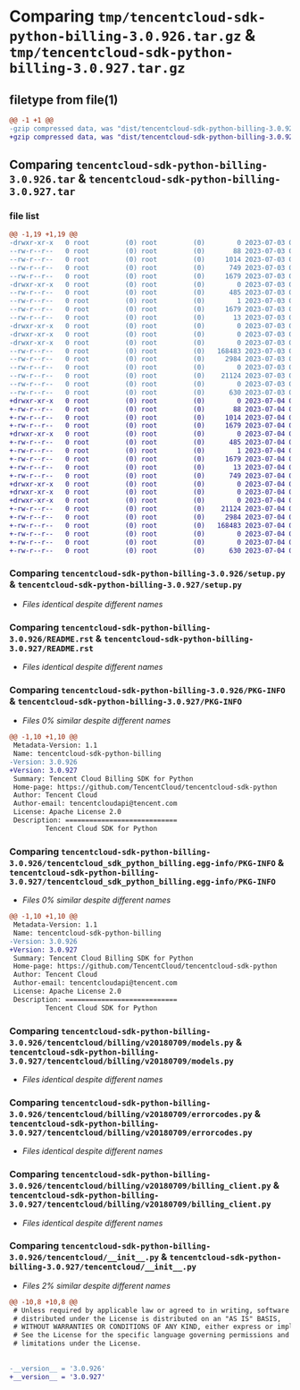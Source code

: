 # Comparing `tmp/tencentcloud-sdk-python-billing-3.0.926.tar.gz` & `tmp/tencentcloud-sdk-python-billing-3.0.927.tar.gz`

## filetype from file(1)

```diff
@@ -1 +1 @@
-gzip compressed data, was "dist/tencentcloud-sdk-python-billing-3.0.926.tar", last modified: Mon Jul  3 00:19:23 2023, max compression
+gzip compressed data, was "dist/tencentcloud-sdk-python-billing-3.0.927.tar", last modified: Tue Jul  4 00:15:23 2023, max compression
```

## Comparing `tencentcloud-sdk-python-billing-3.0.926.tar` & `tencentcloud-sdk-python-billing-3.0.927.tar`

### file list

```diff
@@ -1,19 +1,19 @@
-drwxr-xr-x   0 root         (0) root         (0)        0 2023-07-03 00:19:23.000000 tencentcloud-sdk-python-billing-3.0.926/
--rw-r--r--   0 root         (0) root         (0)       88 2023-07-03 00:19:23.000000 tencentcloud-sdk-python-billing-3.0.926/setup.cfg
--rw-r--r--   0 root         (0) root         (0)     1014 2023-07-03 00:19:23.000000 tencentcloud-sdk-python-billing-3.0.926/setup.py
--rw-r--r--   0 root         (0) root         (0)      749 2023-07-03 00:19:23.000000 tencentcloud-sdk-python-billing-3.0.926/README.rst
--rw-r--r--   0 root         (0) root         (0)     1679 2023-07-03 00:19:23.000000 tencentcloud-sdk-python-billing-3.0.926/PKG-INFO
-drwxr-xr-x   0 root         (0) root         (0)        0 2023-07-03 00:19:23.000000 tencentcloud-sdk-python-billing-3.0.926/tencentcloud_sdk_python_billing.egg-info/
--rw-r--r--   0 root         (0) root         (0)      485 2023-07-03 00:19:23.000000 tencentcloud-sdk-python-billing-3.0.926/tencentcloud_sdk_python_billing.egg-info/SOURCES.txt
--rw-r--r--   0 root         (0) root         (0)        1 2023-07-03 00:19:23.000000 tencentcloud-sdk-python-billing-3.0.926/tencentcloud_sdk_python_billing.egg-info/dependency_links.txt
--rw-r--r--   0 root         (0) root         (0)     1679 2023-07-03 00:19:23.000000 tencentcloud-sdk-python-billing-3.0.926/tencentcloud_sdk_python_billing.egg-info/PKG-INFO
--rw-r--r--   0 root         (0) root         (0)       13 2023-07-03 00:19:23.000000 tencentcloud-sdk-python-billing-3.0.926/tencentcloud_sdk_python_billing.egg-info/top_level.txt
-drwxr-xr-x   0 root         (0) root         (0)        0 2023-07-03 00:19:23.000000 tencentcloud-sdk-python-billing-3.0.926/tencentcloud/
-drwxr-xr-x   0 root         (0) root         (0)        0 2023-07-03 00:19:23.000000 tencentcloud-sdk-python-billing-3.0.926/tencentcloud/billing/
-drwxr-xr-x   0 root         (0) root         (0)        0 2023-07-03 00:19:23.000000 tencentcloud-sdk-python-billing-3.0.926/tencentcloud/billing/v20180709/
--rw-r--r--   0 root         (0) root         (0)   168483 2023-07-03 00:19:23.000000 tencentcloud-sdk-python-billing-3.0.926/tencentcloud/billing/v20180709/models.py
--rw-r--r--   0 root         (0) root         (0)     2984 2023-07-03 00:19:23.000000 tencentcloud-sdk-python-billing-3.0.926/tencentcloud/billing/v20180709/errorcodes.py
--rw-r--r--   0 root         (0) root         (0)        0 2023-07-03 00:19:23.000000 tencentcloud-sdk-python-billing-3.0.926/tencentcloud/billing/v20180709/__init__.py
--rw-r--r--   0 root         (0) root         (0)    21124 2023-07-03 00:19:23.000000 tencentcloud-sdk-python-billing-3.0.926/tencentcloud/billing/v20180709/billing_client.py
--rw-r--r--   0 root         (0) root         (0)        0 2023-07-03 00:19:23.000000 tencentcloud-sdk-python-billing-3.0.926/tencentcloud/billing/__init__.py
--rw-r--r--   0 root         (0) root         (0)      630 2023-07-03 00:19:23.000000 tencentcloud-sdk-python-billing-3.0.926/tencentcloud/__init__.py
+drwxr-xr-x   0 root         (0) root         (0)        0 2023-07-04 00:15:23.000000 tencentcloud-sdk-python-billing-3.0.927/
+-rw-r--r--   0 root         (0) root         (0)       88 2023-07-04 00:15:23.000000 tencentcloud-sdk-python-billing-3.0.927/setup.cfg
+-rw-r--r--   0 root         (0) root         (0)     1014 2023-07-04 00:15:23.000000 tencentcloud-sdk-python-billing-3.0.927/setup.py
+-rw-r--r--   0 root         (0) root         (0)     1679 2023-07-04 00:15:23.000000 tencentcloud-sdk-python-billing-3.0.927/PKG-INFO
+drwxr-xr-x   0 root         (0) root         (0)        0 2023-07-04 00:15:23.000000 tencentcloud-sdk-python-billing-3.0.927/tencentcloud_sdk_python_billing.egg-info/
+-rw-r--r--   0 root         (0) root         (0)      485 2023-07-04 00:15:23.000000 tencentcloud-sdk-python-billing-3.0.927/tencentcloud_sdk_python_billing.egg-info/SOURCES.txt
+-rw-r--r--   0 root         (0) root         (0)        1 2023-07-04 00:15:23.000000 tencentcloud-sdk-python-billing-3.0.927/tencentcloud_sdk_python_billing.egg-info/dependency_links.txt
+-rw-r--r--   0 root         (0) root         (0)     1679 2023-07-04 00:15:23.000000 tencentcloud-sdk-python-billing-3.0.927/tencentcloud_sdk_python_billing.egg-info/PKG-INFO
+-rw-r--r--   0 root         (0) root         (0)       13 2023-07-04 00:15:23.000000 tencentcloud-sdk-python-billing-3.0.927/tencentcloud_sdk_python_billing.egg-info/top_level.txt
+-rw-r--r--   0 root         (0) root         (0)      749 2023-07-04 00:15:23.000000 tencentcloud-sdk-python-billing-3.0.927/README.rst
+drwxr-xr-x   0 root         (0) root         (0)        0 2023-07-04 00:15:23.000000 tencentcloud-sdk-python-billing-3.0.927/tencentcloud/
+drwxr-xr-x   0 root         (0) root         (0)        0 2023-07-04 00:15:23.000000 tencentcloud-sdk-python-billing-3.0.927/tencentcloud/billing/
+drwxr-xr-x   0 root         (0) root         (0)        0 2023-07-04 00:15:23.000000 tencentcloud-sdk-python-billing-3.0.927/tencentcloud/billing/v20180709/
+-rw-r--r--   0 root         (0) root         (0)    21124 2023-07-04 00:15:23.000000 tencentcloud-sdk-python-billing-3.0.927/tencentcloud/billing/v20180709/billing_client.py
+-rw-r--r--   0 root         (0) root         (0)     2984 2023-07-04 00:15:23.000000 tencentcloud-sdk-python-billing-3.0.927/tencentcloud/billing/v20180709/errorcodes.py
+-rw-r--r--   0 root         (0) root         (0)   168483 2023-07-04 00:15:23.000000 tencentcloud-sdk-python-billing-3.0.927/tencentcloud/billing/v20180709/models.py
+-rw-r--r--   0 root         (0) root         (0)        0 2023-07-04 00:15:23.000000 tencentcloud-sdk-python-billing-3.0.927/tencentcloud/billing/v20180709/__init__.py
+-rw-r--r--   0 root         (0) root         (0)        0 2023-07-04 00:15:23.000000 tencentcloud-sdk-python-billing-3.0.927/tencentcloud/billing/__init__.py
+-rw-r--r--   0 root         (0) root         (0)      630 2023-07-04 00:15:23.000000 tencentcloud-sdk-python-billing-3.0.927/tencentcloud/__init__.py
```

### Comparing `tencentcloud-sdk-python-billing-3.0.926/setup.py` & `tencentcloud-sdk-python-billing-3.0.927/setup.py`

 * *Files identical despite different names*

### Comparing `tencentcloud-sdk-python-billing-3.0.926/README.rst` & `tencentcloud-sdk-python-billing-3.0.927/README.rst`

 * *Files identical despite different names*

### Comparing `tencentcloud-sdk-python-billing-3.0.926/PKG-INFO` & `tencentcloud-sdk-python-billing-3.0.927/PKG-INFO`

 * *Files 0% similar despite different names*

```diff
@@ -1,10 +1,10 @@
 Metadata-Version: 1.1
 Name: tencentcloud-sdk-python-billing
-Version: 3.0.926
+Version: 3.0.927
 Summary: Tencent Cloud Billing SDK for Python
 Home-page: https://github.com/TencentCloud/tencentcloud-sdk-python
 Author: Tencent Cloud
 Author-email: tencentcloudapi@tencent.com
 License: Apache License 2.0
 Description: ============================
         Tencent Cloud SDK for Python
```

### Comparing `tencentcloud-sdk-python-billing-3.0.926/tencentcloud_sdk_python_billing.egg-info/PKG-INFO` & `tencentcloud-sdk-python-billing-3.0.927/tencentcloud_sdk_python_billing.egg-info/PKG-INFO`

 * *Files 0% similar despite different names*

```diff
@@ -1,10 +1,10 @@
 Metadata-Version: 1.1
 Name: tencentcloud-sdk-python-billing
-Version: 3.0.926
+Version: 3.0.927
 Summary: Tencent Cloud Billing SDK for Python
 Home-page: https://github.com/TencentCloud/tencentcloud-sdk-python
 Author: Tencent Cloud
 Author-email: tencentcloudapi@tencent.com
 License: Apache License 2.0
 Description: ============================
         Tencent Cloud SDK for Python
```

### Comparing `tencentcloud-sdk-python-billing-3.0.926/tencentcloud/billing/v20180709/models.py` & `tencentcloud-sdk-python-billing-3.0.927/tencentcloud/billing/v20180709/models.py`

 * *Files identical despite different names*

### Comparing `tencentcloud-sdk-python-billing-3.0.926/tencentcloud/billing/v20180709/errorcodes.py` & `tencentcloud-sdk-python-billing-3.0.927/tencentcloud/billing/v20180709/errorcodes.py`

 * *Files identical despite different names*

### Comparing `tencentcloud-sdk-python-billing-3.0.926/tencentcloud/billing/v20180709/billing_client.py` & `tencentcloud-sdk-python-billing-3.0.927/tencentcloud/billing/v20180709/billing_client.py`

 * *Files identical despite different names*

### Comparing `tencentcloud-sdk-python-billing-3.0.926/tencentcloud/__init__.py` & `tencentcloud-sdk-python-billing-3.0.927/tencentcloud/__init__.py`

 * *Files 2% similar despite different names*

```diff
@@ -10,8 +10,8 @@
 # Unless required by applicable law or agreed to in writing, software
 # distributed under the License is distributed on an "AS IS" BASIS,
 # WITHOUT WARRANTIES OR CONDITIONS OF ANY KIND, either express or implied.
 # See the License for the specific language governing permissions and
 # limitations under the License.
 
 
-__version__ = '3.0.926'
+__version__ = '3.0.927'
```

